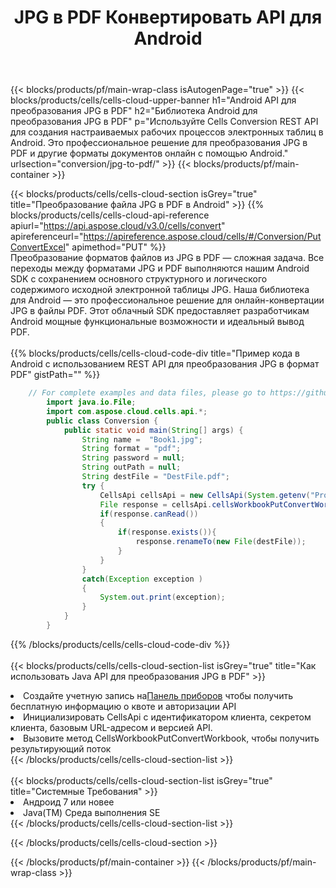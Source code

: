 ﻿---
title:  JPG в PDF Конвертировать API для Android
description:  Облачные API и SDK для Microsoft Excel и OpenOffice Calc. Преобразование электронной таблицы в файл другого формата.
url: /ru/android/conversion/jpg-to-pdf/
---
{{< blocks/products/pf/main-wrap-class isAutogenPage="true" >}}
{{< blocks/products/cells/cells-cloud-upper-banner h1="Android API для преобразования JPG в PDF" h2="Библиотека Android для преобразования JPG в PDF" p="Используйте Cells Conversion REST API для создания настраиваемых рабочих процессов электронных таблиц в Android. Это профессиональное решение для преобразования JPG в PDF и другие форматы документов онлайн с помощью Android." urlsection="conversion/jpg-to-pdf/" >}}
{{< blocks/products/pf/main-container >}}

{{< blocks/products/cells/cells-cloud-section isGrey="true" title="Преобразование файла JPG в PDF в Android" >}}
{{% blocks/products/cells/cells-cloud-api-reference apiurl="https://api.aspose.cloud/v3.0/cells/convert" apireferenceurl="https://apireference.aspose.cloud/cells/#/Conversion/PutConvertExcel" apimethod="PUT" %}}
<br/>
Преобразование форматов файлов из JPG в PDF — сложная задача. Все переходы между форматами JPG и PDF выполняются нашим Android SDK с сохранением основного структурного и логического содержимого исходной электронной таблицы JPG. Наша библиотека для Android — это профессиональное решение для онлайн-конвертации JPG в файлы PDF. Этот облачный SDK предоставляет разработчикам Android мощные функциональные возможности и идеальный вывод PDF.
<br/>
<br/>
{{% blocks/products/cells/cells-cloud-code-div title="Пример кода в Android с использованием REST API для преобразования JPG в формат PDF" gistPath="" %}}
 
```java
    // For complete examples and data files, please go to https://github.com/aspose-cells-cloud/aspose-cells-cloud-android/
        import java.io.File;
        import com.aspose.cloud.cells.api.*;
        public class Conversion {
            public static void main(String[] args) {
                String name =  "Book1.jpg";
                String format = "pdf";
                String password = null;
                String outPath = null;
                String destFile = "DestFile.pdf";
                try {
                    CellsApi cellsApi = new CellsApi(System.getenv("ProductClientId"), System.getenv("ProductClientSecret"));
                    File response = cellsApi.cellsWorkbookPutConvertWorkbook(new File(name), format, password, outPath, null,null);            
                    if(response.canRead())
                    {
                        if(response.exists()){
                            response.renameTo(new File(destFile));
                        }                
                    }
                }
                catch(Exception exception )
                {
                    System.out.print(exception);
                }
            }
        }
```
 
{{% /blocks/products/cells/cells-cloud-code-div %}}
<br/>
<br/>
{{< blocks/products/cells/cells-cloud-section-list isGrey="true" title="Как использовать Java API для преобразования JPG в PDF" >}}
<li> Создайте учетную запись на<a href="https://dashboard.aspose.cloud/">Панель приборов</a> чтобы получить бесплатную информацию о квоте и авторизации API</li>
<li>Инициализировать CellsApi с идентификатором клиента, секретом клиента, базовым URL-адресом и версией API.</li>
<li>Вызовите метод CellsWorkbookPutConvertWorkbook, чтобы получить результирующий поток</li>
{{< /blocks/products/cells/cells-cloud-section-list >}}
<br/>
<br/>
{{< blocks/products/cells/cells-cloud-section-list isGrey="true" title="Системные Требования" >}}
<li>Андроид 7 или новее</li>
<li>Java(TM) Среда выполнения SE</li>
{{< /blocks/products/cells/cells-cloud-section-list >}}

{{< /blocks/products/cells/cells-cloud-section >}}

{{< /blocks/products/pf/main-container >}}
{{< /blocks/products/pf/main-wrap-class >}}
